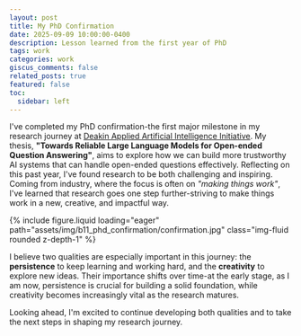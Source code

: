```yaml
---
layout: post
title: My PhD Confirmation
date: 2025-09-09 10:00:00-0400
description: Lesson learned from the first year of PhD
tags: work
categories: work
giscus_comments: false
related_posts: true
featured: false
toc:
  sidebar: left
---
```


I've completed my PhD confirmation-the first major milestone in my research journey at <a href='https://a2i2.deakin.edu.au/'>Deakin Applied Artificial Intelligence Initiative</a>. My thesis, **"Towards Reliable Large Language Models for Open-ended Question Answering"**, aims to explore how we can build more trustworthy AI systems that can handle open-ended questions effectively. Reflecting on this past year, I've found research to be both challenging and inspiring. Coming from industry, where the focus is often on *"making things work"*, I've learned that research goes one step further-striving to make things work in a new, creative, and impactful way.

<div class="row mt-3">
    <div class="col-sm mt-3 mt-md-0">
        {% include figure.liquid loading="eager" path="assets/img/b11_phd_confirmation/confirmation.jpg" class="img-fluid rounded z-depth-1" %}
    </div>
</div>

I believe two qualities are especially important in this journey: the **persistence** to keep learning and working hard, and the **creativity** to explore new ideas. Their importance shifts over time-at the early stage, as I am now, persistence is crucial for building a solid foundation, while creativity becomes increasingly vital as the research matures.

Looking ahead, I'm excited to continue developing both qualities and to take the next steps in shaping my research journey.
